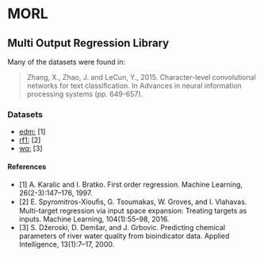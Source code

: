 # MORL

## Multi Output Regression Library

Many of the datasets were found in:

> Zhang, X., Zhao, J. and LeCun, Y., 2015. Character-level convolutional networks for text classification. In Advances in neural information processing systems (pp. 649-657).

### Datasets

- [edm:](./datasets/edm.arff) [1]
- [rf1:](./datasets/rf1.arff) [2]
- [wq:](./datasets/wq.arff) [3]

#### References

- [1] A. Karalic and I. Bratko. First order regression. Machine Learning, 26(2-3):147–176, 1997.
- [2] E. Spyromitros-Xiouﬁs, G. Tsoumakas, W. Groves, and I. Vlahavas. Multi-target regression via input space expansion: Treating targets as inputs. Machine Learning, 104(1):55–98, 2016.
- [3] S. Džeroski, D. Demšar, and J. Grbovic. Predicting chemical parameters of river water quality from bioindicator data. Applied Intelligence, 13(1):7–17, 2000.

